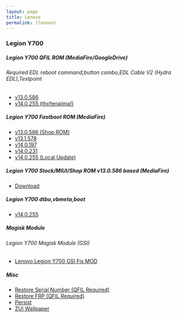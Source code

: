 ```yaml
---
layout: page
title: Lenovo
permalink: /lenovo/
---
```


### Legion Y700
##### Legion Y700 QFIL ROM (MediaFire/GoogleDrive)
###### Required EDL reboot command,button combo,EDL Cable V2 (Hydra EDL),Testpoint
- [v13.0.586](https://www.mediafire.com/file/dwu5qmb59hu6dk0/LEGION_Stock_EDL.7z/)<br>
- [v14.0.255 (thx!terajima!)](https://drive.google.com/file/d/1o09kref9SRXpE8E9J49ZZBGjm1k-ebuR/view?usp=share_link)<br>
##### Legion Y700 Fastboot ROM (MediaFire)
- [v13.0.586 (Shop ROM)](https://www.mediafire.com/file/deevf55yizd667m/LEGION_Y700_ShopROM_13.0.586.7z/)<br>
- [v13.1.578](https://www.mediafire.com/file/wyq924hz13bj5s8/LEGION_Y700_StockROM_13.1.578.7z/)<br>
- [v14.0.197](https://www.mediafire.com/file/9mg5gphdpv363e3/LEGION_Y700_StockROM_14.0.197.7z/)<br>
- [v14.0.231](https://www.mediafire.com/file/gojkcrdm6q1zr49/LEGION_Y700_StockROM_14.0.231.7z/)<br>
- [v14.0.255 (Local Update)](https://www.mediafire.com/file/nzidr5w3kf70wq6/update_Legion_Y700_v14.0.255.zip/file)<br>
##### Legion Y700 Stock/MIUI/Shop ROM v13.0.586 based (MediaFire)
- [Download](https://www.mediafire.com/file/xs0zj9nnmen5i7j/Y700_v13.0.586_ROM.7z/)<br>
##### Legion Y700 dtbo,vbmeta,boot
- [v14.0.255](https://www.mediafire.com/file/ri36vf0s50v7miw/Legion_Y700_v14.0.255_boot%252Cdtbo.vbmeta.7z/file)

##### Magisk Module
###### Legion Y700 Magisk Module (GSI)
- [Lenovo Legion Y700 GSI Fix MOD](https://github.com/reindex-ot/LegionY700-GSI-Fix_MOD)<br>

##### Misc
- [Restore Serial Number (QFIL Required)](https://www.mediafire.com/file/hgi2i7tab5fh6rj/fpinfo_restore.bin/)<br>
- [Restore FRP (QFIL Required)](https://www.mediafire.com/file/9arstg8us7xfnf3/frp.bin/)<br>
- [Persist](https://www.mediafire.com/file/cmpf9t5d4h4tk2s/persist.img/)<br>
- [ZUI Wallpaper](https://www.mediafire.com/file/0o7czwhbpmbluvz/ZUI_wallpaper.7z/)<br>
